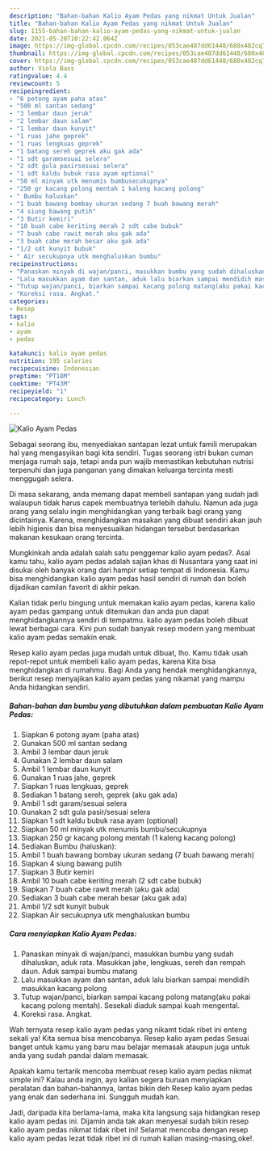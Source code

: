```yaml
---
description: "Bahan-bahan Kalio Ayam Pedas yang nikmat Untuk Jualan"
title: "Bahan-bahan Kalio Ayam Pedas yang nikmat Untuk Jualan"
slug: 1155-bahan-bahan-kalio-ayam-pedas-yang-nikmat-untuk-jualan
date: 2021-05-28T10:22:42.064Z
image: https://img-global.cpcdn.com/recipes/053cae487dd61448/680x482cq70/kalio-ayam-pedas-foto-resep-utama.jpg
thumbnail: https://img-global.cpcdn.com/recipes/053cae487dd61448/680x482cq70/kalio-ayam-pedas-foto-resep-utama.jpg
cover: https://img-global.cpcdn.com/recipes/053cae487dd61448/680x482cq70/kalio-ayam-pedas-foto-resep-utama.jpg
author: Viola Bass
ratingvalue: 4.4
reviewcount: 5
recipeingredient:
- "6 potong ayam paha atas"
- "500 ml santan sedang"
- "3 lembar daun jeruk"
- "2 lembar daun salam"
- "1 lembar daun kunyit"
- "1 ruas jahe geprek"
- "1 ruas lengkuas geprek"
- "1 batang sereh geprek aku gak ada"
- "1 sdt garamsesuai selera"
- "2 sdt gula pasirsesuai selera"
- "1 sdt kaldu bubuk rasa ayam optional"
- "50 ml minyak utk menumis bumbusecukupnya"
- "250 gr kacang polong mentah 1 kaleng kacang polong"
- " Bumbu haluskan"
- "1 buah bawang bombay ukuran sedang 7 buah bawang merah"
- "4 siung bawang putih"
- "3 Butir kemiri"
- "10 buah cabe keriting merah 2 sdt cabe bubuk"
- "7 buah cabe rawit merah aku gak ada"
- "3 buah cabe merah besar aku gak ada"
- "1/2 sdt kunyit bubuk"
- " Air secukupnya utk menghaluskan bumbu"
recipeinstructions:
- "Panaskan minyak di wajan/panci, masukkan bumbu yang sudah dihaluskan, aduk rata. Masukkan jahe, lengkuas, sereh dan rempah daun. Aduk sampai bumbu matang"
- "Lalu masukkan ayam dan santan, aduk lalu biarkan sampai mendidih masukkan kacang polong"
- "Tutup wajan/panci, biarkan sampai kacang polong matang(aku pakai kacang polong mentah). Sesekali diaduk sampai kuah mengental."
- "Koreksi rasa. Angkat."
categories:
- Resep
tags:
- kalio
- ayam
- pedas

katakunci: kalio ayam pedas 
nutrition: 195 calories
recipecuisine: Indonesian
preptime: "PT18M"
cooktime: "PT43M"
recipeyield: "1"
recipecategory: Lunch

---
```



![Kalio Ayam Pedas](https://img-global.cpcdn.com/recipes/053cae487dd61448/680x482cq70/kalio-ayam-pedas-foto-resep-utama.jpg)

Sebagai seorang ibu, menyediakan santapan lezat untuk famili merupakan hal yang mengasyikan bagi kita sendiri. Tugas seorang istri bukan cuman menjaga rumah saja, tetapi anda pun wajib memastikan kebutuhan nutrisi terpenuhi dan juga panganan yang dimakan keluarga tercinta mesti menggugah selera.

Di masa  sekarang, anda memang dapat membeli santapan yang sudah jadi walaupun tidak harus capek membuatnya terlebih dahulu. Namun ada juga orang yang selalu ingin menghidangkan yang terbaik bagi orang yang dicintainya. Karena, menghidangkan masakan yang dibuat sendiri akan jauh lebih higienis dan bisa menyesuaikan hidangan tersebut berdasarkan makanan kesukaan orang tercinta. 



Mungkinkah anda adalah salah satu penggemar kalio ayam pedas?. Asal kamu tahu, kalio ayam pedas adalah sajian khas di Nusantara yang saat ini disukai oleh banyak orang dari hampir setiap tempat di Indonesia. Kamu bisa menghidangkan kalio ayam pedas hasil sendiri di rumah dan boleh dijadikan camilan favorit di akhir pekan.

Kalian tidak perlu bingung untuk memakan kalio ayam pedas, karena kalio ayam pedas gampang untuk ditemukan dan anda pun dapat menghidangkannya sendiri di tempatmu. kalio ayam pedas boleh dibuat lewat berbagai cara. Kini pun sudah banyak resep modern yang membuat kalio ayam pedas semakin enak.

Resep kalio ayam pedas juga mudah untuk dibuat, lho. Kamu tidak usah repot-repot untuk membeli kalio ayam pedas, karena Kita bisa menghidangkan di rumahmu. Bagi Anda yang hendak menghidangkannya, berikut resep menyajikan kalio ayam pedas yang nikamat yang mampu Anda hidangkan sendiri.

<!--inarticleads1-->

##### Bahan-bahan dan bumbu yang dibutuhkan dalam pembuatan Kalio Ayam Pedas:

1. Siapkan 6 potong ayam (paha atas)
1. Gunakan 500 ml santan sedang
1. Ambil 3 lembar daun jeruk
1. Gunakan 2 lembar daun salam
1. Ambil 1 lembar daun kunyit
1. Gunakan 1 ruas jahe, geprek
1. Siapkan 1 ruas lengkuas, geprek
1. Sediakan 1 batang sereh, geprek (aku gak ada)
1. Ambil 1 sdt garam/sesuai selera
1. Gunakan 2 sdt gula pasir/sesuai selera
1. Siapkan 1 sdt kaldu bubuk rasa ayam (optional)
1. Siapkan 50 ml minyak utk menumis bumbu/secukupnya
1. Siapkan 250 gr kacang polong mentah (1 kaleng kacang polong)
1. Sediakan  Bumbu (haluskan):
1. Ambil 1 buah bawang bombay ukuran sedang (7 buah bawang merah)
1. Siapkan 4 siung bawang putih
1. Siapkan 3 Butir kemiri
1. Ambil 10 buah cabe keriting merah (2 sdt cabe bubuk)
1. Siapkan 7 buah cabe rawit merah (aku gak ada)
1. Sediakan 3 buah cabe merah besar (aku gak ada)
1. Ambil 1/2 sdt kunyit bubuk
1. Siapkan  Air secukupnya utk menghaluskan bumbu




<!--inarticleads2-->

##### Cara menyiapkan Kalio Ayam Pedas:

1. Panaskan minyak di wajan/panci, masukkan bumbu yang sudah dihaluskan, aduk rata. Masukkan jahe, lengkuas, sereh dan rempah daun. Aduk sampai bumbu matang
1. Lalu masukkan ayam dan santan, aduk lalu biarkan sampai mendidih masukkan kacang polong
1. Tutup wajan/panci, biarkan sampai kacang polong matang(aku pakai kacang polong mentah). Sesekali diaduk sampai kuah mengental.
1. Koreksi rasa. Angkat.




Wah ternyata resep kalio ayam pedas yang nikamt tidak ribet ini enteng sekali ya! Kita semua bisa mencobanya. Resep kalio ayam pedas Sesuai banget untuk kamu yang baru mau belajar memasak ataupun juga untuk anda yang sudah pandai dalam memasak.

Apakah kamu tertarik mencoba membuat resep kalio ayam pedas nikmat simple ini? Kalau anda ingin, ayo kalian segera buruan menyiapkan peralatan dan bahan-bahannya, lantas bikin deh Resep kalio ayam pedas yang enak dan sederhana ini. Sungguh mudah kan. 

Jadi, daripada kita berlama-lama, maka kita langsung saja hidangkan resep kalio ayam pedas ini. Dijamin anda tak akan menyesal sudah bikin resep kalio ayam pedas nikmat tidak ribet ini! Selamat mencoba dengan resep kalio ayam pedas lezat tidak ribet ini di rumah kalian masing-masing,oke!.


